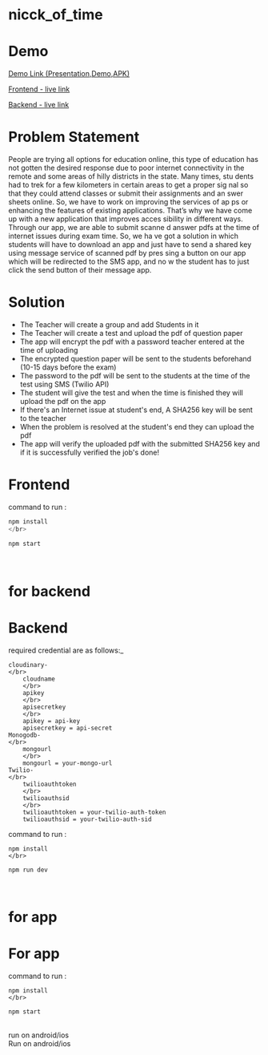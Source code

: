 # nicck_of_time

# Demo
[Demo Link (Presentation,Demo,APK)](https://youtu.be/slfq3XdERSw)

[Frontend - live link](https://chic-gecko-f6544c.netlify.app/)

[Backend - live link](https://test-anu1.herokuapp.com)



# Problem Statement
People are trying all options for education online, this type of education
has not gotten the desired response due to poor internet connectivity in
the remote and some areas of hilly districts in the state. Many times, stu
dents had to trek for a few kilometers in certain areas to get a proper sig
nal so that they could attend classes or submit their assignments and an
swer sheets online. So, we have to work on improving the services of ap
ps or enhancing the features of existing applications.
That’s why we have come up with a new application that improves acces
sibility in different ways. Through our app, we are able to submit scanne
d answer pdfs at the time of internet issues during exam time. So, we ha
ve got a solution in which students will have to download an app and just
have to send a shared key using message service of scanned pdf by pres
sing a button on our app which will be redirected to the SMS app, and no
w the student has to just click the send button of their message app.


# Solution
* The Teacher will create a group and add Students in it
* The Teacher will create a test and upload the pdf of question paper
* The app will encrypt the pdf with a password teacher entered at the time of uploading
* The encrypted question paper will be sent to the students beforehand (10-15 days before the exam)
* The password to the pdf will be sent to the students at the time of the test using SMS (Twilio API)
* The student will give the test and when the time is finished they will upload the pdf on the app
* If there's an Internet issue at student's end, A SHA256 key will be sent to the teacher
* When the problem is resolved at the student's end they can upload the pdf
* The app will verify the uploaded pdf with the submitted SHA256 key and if it is successfully verified the job's done!


# Frontend 
command to run : 
</br>

```js
npm install
</br>
```
```js
npm start
```
</br>


# for backend
# Backend
required credential are as follows:_
</br>
```
cloudinary-
</br>
    cloudname
    </br>
    apikey
    </br>
    apisecretkey
    </br>
    apikey = api-key
    apisecretkey = api-secret
Monogodb-
</br>
    mongourl
    </br>
    mongourl = your-mongo-url
Twilio-
</br>
    twilioauthtoken
    </br>
    twilioauthsid
    </br>
    twilioauthtoken = your-twilio-auth-token
    twilioauthsid = your-twilio-auth-sid
```

command to run : 
</br>
```
npm install
</br>
```
```
npm run dev
```
</br>

# for app
# For app
command to run :
</br> 
```
npm install
</br>
```
```
npm start
```
</br>
run on android/ios
</br>
Run on android/ios
